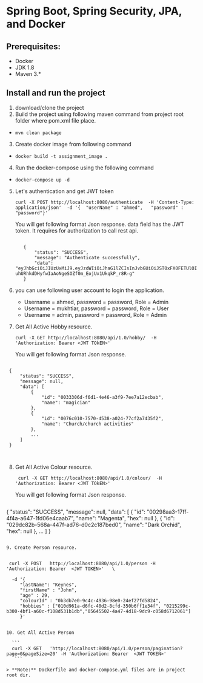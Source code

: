 # Spring Boot, Spring Security,  JPA, and Docker  

## Prerequisites:
* Docker 
* JDK 1.8 
* Maven 3.*


## Install and run the project 
1. download/clone the project 
2. Build the project using following maven command from project root folder where pom.xml file place.
  * `mvn clean package`
3. Create docker image from following command 
  * `docker build -t assignment_image .`
4. Run the docker-compose using the following command   
  * `docker-compose up -d` 
  
     
5. Let's authentication and get JWT token 

   ``` 
   curl -X POST http://localhost:8080/authenticate  -H 'Content-Type: application/json'  -d '{	"userName" : "ahmed",	"password" : "password"}' 
   ```
    
   You will get following format Json response. data field has the JWT token. It requires for authorization to call rest api.
   
    ```
    
       {
           "status": "SUCCESS",
           "message": "Authenticate successfully",
           "data": "eyJhbGciOiJIUzUxMiJ9.eyJzdWIiOiJhaG1lZCIsInJvbGUiOiJST0xFX0FETUlOIiwidXNlck5hbWUiOiJhaG1lZCIsImV4cCI6MTU3OTgzMTk1NywiaWF0IjoxNTc5NzQ1NTU3fQ.wFc6ORT_ttfJHZRqOySrFp3YqMHPPLUkNoM47NI9ru-uhURhkdDHyfwIaAoNgeSOZf0m_EojUx1UkqkP_r8R-g"
       }
     ```

6. you can use following user account to login the application.
   * Username = ahmed, password = password, Role = Admin
   * Username = mukhtiar, password = password, Role = User
   * Username = admin, password = password, Role = Admin

7. Get All Active Hobby  resource.
     ``` 
    curl -X GET http://localhost:8080/api/1.0/hobby/  -H 'Authorization: Bearer <JWT TOkEN>'
    
     ```

   You will get following format Json response.
   
 ```
 
  {
      "status": "SUCCESS",
      "message": null,
      "data": [
          {
              "id": "0033306d-f6d1-4e46-a3f9-7ee7a12ecbab",
              "name": "magician"
          },
          {
              "id": "0076c010-7570-4538-a024-77cf2a7435f2",
              "name": "Church/church activities"
          },
          ...
      ]
  }   
  
        
  ```
  
8. Get All Active Colour  resource.
    ```
     curl -X GET http://localhost:8080/api/1.0/colour/  -H 'Authorization: Bearer <JWT TOkEN>' 
     ```


   You will get following format Json response.
   
   ```
  {
      "status": "SUCCESS",
      "message": null,
      "data": [
           {
                      "id": "00298aa3-17ff-4f4a-a647-1fd06e4caab7",
                      "name": "Magenta",
                      "hex": null
                  },
                  {
                      "id": "029dc82b-568a-447f-ad76-d0c2c187bed0",
                      "name": "Dark Orchid",
                      "hex": null
                  },
          ...
      ]
  }  
   
  ```
  
9. Create Person resource.


  ``` 
     curl -X POST   http://localhost:8080/api/1.0/person -H 'Authorization: Bearer  <JWT TOKEN>'   \
    
      -d '{
    	 "lastName": "Keynes",
    	 "firstName" : "John",
    	 "age" : 29,
    	 "colourId" : "0b3db7e0-9c4c-4936-98e0-24ef27fd5824",
    	 "hobbies" : ["010d961a-d6fc-40d2-8cfd-350b6ff1e34f", "0215299c-b300-4bf1-a60c-f108d531b1db","05645502-4a47-4d18-9dc9-c058d6712061"]
         }'
         
  ``` 
     
10. Get All Active Person 

    ``` 
    curl -X GET   'http://localhost:8080/api/1.0/person/pagination?page=0&pageSize=20' -H 'Authorization: Bearer  <JWT TOKEN>'
     ``` 

> **Note:** Dockerfile and docker-compose.yml files are in project root dir.


